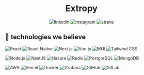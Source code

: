<div align="center">

# Extropy

[![linkedin](https://img.shields.io/badge/linkedin-0A66C2?&style=for-the-badge&logo=linkedin&logoColor=white)](https://www.linkedin.com/groups/9021919/)
[![instagram](https://img.shields.io/badge/Instagram-E4405F?style=for-the-badge&logo=instagram&logoColor=white)](https://www.instagram.com/extropy.sk)
[![strava](https://img.shields.io/badge/strava-FC4C02?style=for-the-badge&logo=strava&logoColor=white)](https://www.strava.com/clubs/extropy)

</div>

## 🔨 technologies we believe
![React](https://img.shields.io/badge/React-262626?style=for-the-badge&logo=react)
![React Native](https://img.shields.io/badge/react_native-262626?style=for-the-badge&logo=expo)
![Next.js](https://img.shields.io/badge/next.js-262626?style=for-the-badge&logo=nextdotjs)
![Vue.js](https://img.shields.io/badge/vue.js-262626?style=for-the-badge&logo=vuedotjs)
![MUI](https://img.shields.io/badge/mui-262626?style=for-the-badge&logo=materialdesign&logoColor=white)
![Tailwind CSS](https://img.shields.io/badge/tailwind_css-262626?style=for-the-badge&logo=tailwindcss)

![Node.js](https://img.shields.io/badge/node.js-262626?style=for-the-badge&logo=nodedotjs)
![NestJS](https://img.shields.io/badge/nestjs-262626?style=for-the-badge&logo=nestjs)
![Hasura](https://img.shields.io/badge/hasura-262626?style=for-the-badge&logo=hasura)
![Redis](https://img.shields.io/badge/redis-262626?style=for-the-badge&logo=redis)
![PostgreSQL](https://img.shields.io/badge/postgresql-262626?style=for-the-badge&logo=postgresql)
![MongoDB](https://img.shields.io/badge/mongodb-262626?style=for-the-badge&logo=mongodb)

![AWS](https://img.shields.io/badge/aws-262626?style=for-the-badge&logo=amazonaws)
![Vercel](https://img.shields.io/badge/vercel-262626?style=for-the-badge&logo=vercel)
![Docker](https://img.shields.io/badge/docker-262626?style=for-the-badge&logo=docker)
![Grafana](https://img.shields.io/badge/grafana-262626?style=for-the-badge&logo=grafana)
![GitHub](https://img.shields.io/badge/github-262626?style=for-the-badge&logo=github)
![GitLab](https://img.shields.io/badge/gitlab-262626?style=for-the-badge&logo=gitlab)
